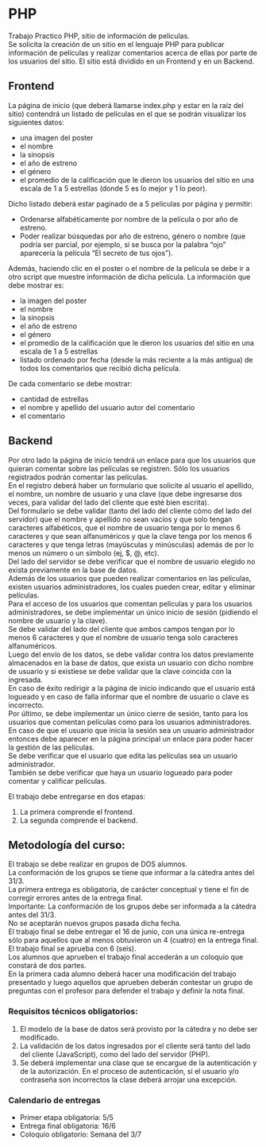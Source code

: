 # PHP

Trabajo Practico PHP, sitio de información de peliculas.  
Se solicita la creación de un sitio en el lenguaje PHP para publicar información de películas y realizar comentarios acerca de ellas por parte de los usuarios del sitio.
El sitio está dividido en un Frontend y en un Backend.


## Frontend

La página de inicio (que deberá llamarse index.php y estar en la raíz del sitio) contendrá un listado de películas en el que se podrán visualizar los siguientes datos:  
+ una imagen del poster
+ el nombre
+ la sinopsis
+ el año de estreno
+ el género
+ el promedio de la calificación que le dieron los usuarios del sitio en una escala de 1 a 5 estrellas (donde 5 es lo mejor y 1 lo peor).

Dicho listado deberá estar paginado de a 5 películas por página y permitir:  
+ Ordenarse alfabéticamente por nombre de la película o por año de estreno.
+ Poder realizar búsquedas por año de estreno, género o nombre (que podría ser parcial, por ejemplo, si se busca por la palabra “ojo” aparecería la película “El secreto de tus ojos”).

Además, haciendo clic en el poster o el nombre de la película se debe ir a otro script que muestre información de dicha película.
La información que debe mostrar es:  
+ la imagen del poster
+ el nombre
+ la sinopsis
+ el año de estreno
+ el género
+ el promedio de la calificación que le dieron los usuarios del sitio en una escala de 1 a 5 estrellas
+ listado ordenado por fecha (desde la más reciente a la más antigua) de todos los comentarios que recibió dicha película.

De cada comentario se debe mostrar:  
+ cantidad de estrellas
+ el nombre y apellido del usuario autor del comentario
+ el comentario


## Backend

Por otro lado la página de inicio tendrá un enlace para que los usuarios que quieran comentar sobre las películas se registren.
Sólo los usuarios registrados podrán comentar las películas.  
En el registro deberá haber un formulario que solicite al usuario el apellido, el nombre, un nombre de usuario y una clave (que debe ingresarse dos veces, para validar del lado del cliente que esté bien escrita).  
Del formulario se debe validar (tanto del lado del cliente cómo del lado del servidor) que el nombre y apellido no sean vacíos y que solo tengan caracteres alfabéticos, que el nombre de usuario tenga por lo menos 6 caracteres y que sean alfanuméricos y que la clave tenga por los menos 6 caracteres y que tenga letras (mayúsculas y minúsculas) además de por lo menos un número o un símbolo (ej, $, @, etc).  
Del lado del servidor se debe verificar que el nombre de usuario elegido no exista previamente en la base de datos.  
Además de los usuarios que pueden realizar comentarios en las películas, existen usuarios administradores, los cuales pueden crear, editar y eliminar películas.  
Para el acceso de los usuarios que comentan películas y para los usuarios administradores, se debe implementar un único inicio de sesión (pidiendo el nombre de usuario y la clave).  
Se debe validar del lado del cliente que ambos campos tengan por lo menos 6 caracteres y que el nombre de usuario tenga solo caracteres
alfanuméricos.  
Luego del envío de los datos, se debe validar contra los datos previamente almacenados en la base de datos, que exista un usuario con dicho nombre de usuario y si existiese se debe validar que la clave coincida con la ingresada.  
En caso de éxito redirigir a la página de inicio indicando que el usuario está logueado y en caso de falla informar que el nombre de usuario o clave es incorrecto.  
Por último, se debe implementar un único cierre de sesión, tanto para los usuarios que comentan películas como para los usuarios administradores.
En caso de que el usuario que inicia la sesión sea un usuario administrador entonces debe aparecer en la página principal un enlace para poder hacer la gestión de las películas.  
Se debe verificar que el usuario que edita las películas sea un usuario administrador.  
También se debe verificar que haya un usuario logueado para poder comentar y calificar películas.  

El trabajo debe entregarse en dos etapas:
1. La primera comprende el frontend.
2. La segunda comprende el backend.


## Metodología del curso:

El trabajo se debe realizar en grupos de DOS alumnos.  
La conformación de los grupos se tiene que informar a la cátedra antes del 31/3.  
La primera entrega es obligatoria, de carácter conceptual y tiene el fin de corregir errores antes de la entrega final.  
Importante: La conformación de los grupos debe ser informada a la cátedra antes del 31/3.  
No se aceptarán nuevos grupos pasada dicha fecha.  
El trabajo final se debe entregar el 16 de junio, con una única re-entrega sólo para aquellos que al menos obtuvieron un 4 (cuatro) en la entrega final.  
El trabajo final se aprueba con 6 (seis).  
Los alumnos que aprueben el trabajo final accederán a un coloquio que constará de dos partes.  
En la primera cada alumno deberá hacer una modificación del trabajo presentado y luego aquellos que aprueben deberán contestar un grupo de preguntas con el profesor para defender el trabajo y definir la nota final.  

### Requisitos técnicos obligatorios:

1. El modelo de la base de datos será provisto por la cátedra y no debe ser modificado.
2. La validación de los datos ingresados por el cliente será tanto del lado del cliente (JavaScript), como del lado del servidor (PHP).
3. Se deberá implementar una clase que se encargue de la autenticación y de la autorización. En el proceso de autenticación, si el usuario y/o contraseña son incorrectos la clase deberá arrojar una excepción.

### Calendario de entregas

+ Primer etapa obligatoria: 5/5
+ Entrega final obligatoria: 16/6
+ Coloquio obligatorio: Semana del 3/7
